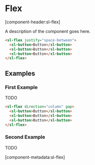 # Flex

[component-header:sl-flex]

A description of the component goes here.

```html preview
<sl-flex justify="space-between">
  <sl-button>Button</sl-button>
  <sl-button>Button</sl-button>
  <sl-button>Button</sl-button>
</sl-flex>
```

## Examples

### First Example

TODO

```html preview
<sl-flex direction="column" gap>
  <sl-button>Button</sl-button>
  <sl-button>Button</sl-button>
  <sl-button>Button</sl-button>
</sl-flex>
```

### Second Example

TODO

[component-metadata:sl-flex]

